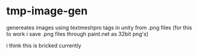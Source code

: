 # tmp-image-gen
genereates images using textmeshpro tags in unity from .png files
(for this to work i save .png files through paint.net as 32bit png's)

i think this is bricked currently
